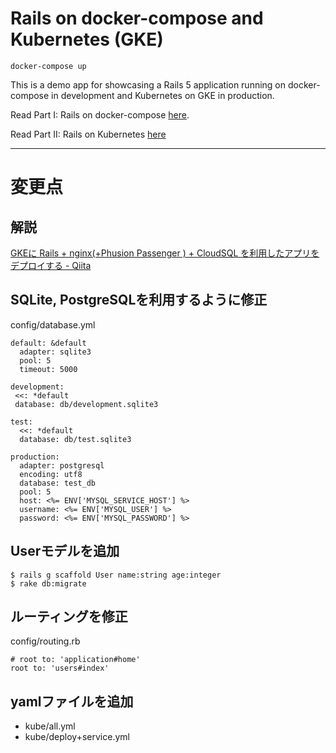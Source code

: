 # Rails on docker-compose and Kubernetes (GKE)

`docker-compose up`

This is a demo app for showcasing a Rails 5 application running on docker-compose in development and Kubernetes on GKE in production.


Read Part I: Rails on docker-compose [here](https://medium.com/@jbielick/rails-on-docker-compose-7e2cf235fa0e).

Read Part II: Rails on Kubernetes [here](https://medium.com/@jbielick/rails-on-kubernetes-8cd4940eacbe)

---

# 変更点

## 解説
[GKEに Rails \+ nginx\(\+Phusion Passenger \) \+ CloudSQL を利用したアプリをデプロイする \- Qiita](http://qiita.com/NaokiIshimura/items/e05a32f79ed202c21ba4)

## SQLite, PostgreSQLを利用するように修正

config/database.yml

```
default: &default
  adapter: sqlite3
  pool: 5
  timeout: 5000

development:
 <<: *default
 database: db/development.sqlite3

test:
  <<: *default
  database: db/test.sqlite3

production:
  adapter: postgresql
  encoding: utf8
  database: test_db
  pool: 5
  host: <%= ENV['MYSQL_SERVICE_HOST'] %>
  username: <%= ENV['MYSQL_USER'] %>
  password: <%= ENV['MYSQL_PASSWORD'] %>
```

## Userモデルを追加

```
$ rails g scaffold User name:string age:integer
$ rake db:migrate
```

## ルーティングを修正

config/routing.rb

```
# root to: 'application#home'
root to: 'users#index'
```

## yamlファイルを追加

- kube/all.yml
- kube/deploy+service.yml
